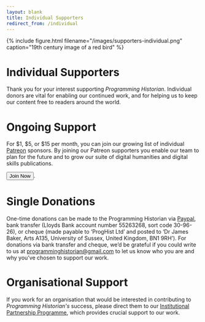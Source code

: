 ```yaml
---
layout: blank
title: Individual Supporters
redirect_from: /individual
---
```


{% include figure.html filename="/images/supporters-individual.png" caption="19th century image of a red bird" %}

# Individual Supporters

Thank you for your interest supporting *Programming Historian*. Individual donors are vital for enabling our continued work, and for helping us to keep our content free to readers around the world.

# Ongoing Support

For $1, $5, or $15 per month, you can join our growing list of individual [Patreon](https://www.patreon.com/join/theprogramminghistorian?) sponsors. By joining our Patreon supporters you enable our team to plan for the future and to grow our suite of digital humanities and digital skills publications.

<div class="alert alert-warning">
  <button onclick="window.location.href='https://www.patreon.com/join/theprogramminghistorian?';">Join Now</button>.
</div>

# Single Donations

One-time donations can be made to the Programming Historian via [Paypal](https://www.paypal.com/cgi-bin/webscr?cmd=_s-xclick&hosted_button_id=7BGHUZRVS4LYL&source=url), bank transfer (Lloyds Bank account number 55263268, sort code 30-96-26), or cheque (made payable to ‘ProgHist Ltd’ and posted to ‘Dr James Baker, Arts A135, University of Sussex, United Kingdom, BN1 9RH’). For donations via bank transfer and cheque, we’d be grateful if you could write to us at programminghistorian@gmail.com to let us know who you are and why you’ve chosen to support our work.

# Organisational Support

If you work for an organisation that would be interested in contributing to *Programming Historian's* success, please direct them to our [Institutional Partnership Programme](ipp), which provides crucial support to our work.
